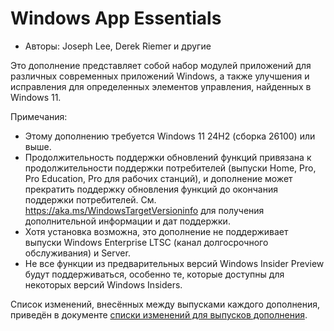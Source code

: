 # Windows App Essentials #

* Авторы: Joseph Lee, Derek Riemer и другие

Это дополнение представляет собой набор модулей приложений для различных
современных приложений Windows, а также улучшения и исправления для
определенных элементов управления, найденных в Windows 11.

Примечания:

* Этому дополнению требуется Windows 11 24H2 (сборка 26100) или выше.
* Продолжительность поддержки обновлений функций привязана к
  продолжительности поддержки потребителей (выпуски Home, Pro, Pro
  Education, Pro для рабочих станций), и дополнение может прекратить
  поддержку обновления функций до окончания поддержки
  потребителей. См. <https://aka.ms/WindowsTargetVersioninfo> для получения
  дополнительной информации и дат поддержки.
* Хотя установка возможна, это дополнение не поддерживает выпуски Windows
  Enterprise LTSC (канал долгосрочного обслуживания) и Server.
* Не все функции из предварительных версий Windows Insider Preview будут
  поддерживаться, особенно те, которые доступны для некоторых версий Windows
  Insiders.

Список изменений, внесённых между выпусками каждого дополнения, приведён в
документе [списки изменений для выпусков дополнения][1].

[1]: https://github.com/josephsl/wintenapps/blob/main/changes.md
